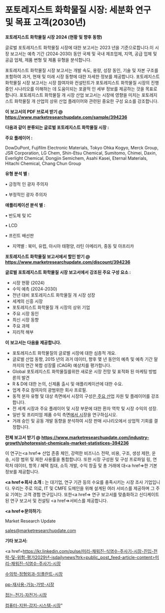 # 포토레지스트 화학물질 시장: 세분화 연구 및 목표 고객(2030년)

<strong>포토레지스트 화학물질 시장 2024 (현황 및 향후 동향)</strong>

글로벌 포토레지스트 화학물질 시장에 대한 보고서는 2023 년을 기준으로합니다.이 시장 보고서는 예측 기간 (2024-2030) 동안 국제 및 국내 제조업체, 지역, 공급 업체 및 공급 업체, 제품 변형 및 제품 유형을 분석합니다.

포토레지스트 화학물질 시장 보고서는 개발 속도, 용량, 성장 동인, 기술 및 자본 구조를 포함하여 과거, 현재 및 미래 시장 동향에 대한 자세한 정보를 제공합니다. 포토레지스트 화학물질 시장 보고서는 시장 참여자와 컨설턴트가 포토레지스트 화학물질 시장의 진행중인 시나리오를 이해하는 데 도움이되는 포괄적 인 세부 정보를 제공하는 것을 목표로합니다. 포토레지스트 화학물질 개 시장 산업 보고서는 시장에 영향을 미치는 포토레지스트 화학물질 개 산업의 상위 산업 플레이어와 관련된 중요한 구성 요소를 강조합니다.



<strong>이 보고서의 PDF 브로셔 받기 @ <a href=https://www.marketresearchupdate.com/sample/394236>https://www.marketresearchupdate.com/sample/394236</a></strong>



<strong>다음과 같이 분류되는 글로벌 포토레지스트 화학물질 시장 :</strong>



<strong>주요 플레이어 :</strong>

DowDuPont, Fujifilm Electronic Materials, Tokyo Ohka Kogyo, Merck Group, JSR Corporation, LG Chem, Shin-Etsu Chemical, Sumitomo, Chimei, Daxin, Everlight Chemical, Dongjin Semichem, Asahi Kasei, Eternal Materials, Hitachi Chemical, Chang Chun Group



<strong>유형 분석 별 :</strong>

• 긍정적 인 광자 주의자

• 부정적인 광자 주의자



<strong>애플리케이션 분석 별 :</strong>

• 반도체 및 IC

• LCD

• 프린트 배선판

<ul>
  <li>지역별 : 북미, 유럽, 아시아 태평양, 라틴 아메리카, 중동 및 아프리카</li>
</ul>


<strong>포토레지스트 화학물질 보고서에서 할인 받기 @ <a href=https://www.marketresearchupdate.com/discount/394236>https://www.marketresearchupdate.com/discount/394236</a></strong>



<strong>글로벌 포토레지스트 화학물질 시장 보고서에서 강조된 주요 구성 요소 :</strong>
<ul>
  <li>시장 현황 (2024)</li>
  <li>수익 예측 (2024-2030)</li>
  <li>전년 대비 포토레지스트 화학물질 개 시장 성장</li>
  <li>세계의 신흥 시장</li>
  <li>포토레지스트 화학물질 개 시장의 상위 기업</li>
  <li>주요 시장 동인</li>
  <li>최신 시장 동향</li>
  <li>주요 과제</li>
  <li>지리적 해부</li>
</ul>


<strong>이 보고서는 다음을 제공합니다.</strong>
<ul>
  <li>포토레지스트 화학물질의 글로벌 시장에 대한 심층적 개요.</li>
  <li>글로벌 산업 동향, 2015 년의 과거 데이터, 향후 몇 년 동안의 예측 및 예측 기간 말까지의 연간 복합 성장률 (CAGR) 예상치를 평가합니다.</li>
  <li>Global 포토레지스트 화학물질를위한 새로운 시장 전망 및 표적화 된 마케팅 방법론의 발견</li>
  <li>R &amp; D에 대한 논의, 신제품 출시 및 애플리케이션에 대한 수요.</li>
  <li>업계 주요 참여자의 광범위한 회사 프로필.</li>
  <li>동적 분자 유형 및 대상 측면에서 시장의 구성은<a href=> 주요 산</a>업 자원 및 플레이어를 강조합니다.</li>
  <li>전 세계 시장과 주요 플레이어 및 시장 부문에 대한 환자 역학 및 시장 수익의 성장.</li>
  <li>일반 및 프리미엄 제품 수익 측면<a href=>에서 시</a>장을 연구하십시오.</li>
  <li>거래 승인 및 공동 개발 동향을 분석하여 시장 판매 시나리오에서 상업적 기회를 결정합니다.</li>
</ul>



<strong>전체 보고서 받기 @ <a href=https://www.marketresearchupdate.com/industry-growth/photoresist-chemicals-market-statistices-394236>https://www.marketresearchupdate.com/industry-growth/photoresist-chemicals-market-statistices-394236</a></strong>

이 연구는<a href=> 산업 존중</a> 체인, 강력한 비즈니스 전략, 비용, 구조, 생성 제한, 운송, 시장 범위 및 제한 사용률을 통합합니다. 또한 시장 구성원 및 구성 프로파일 링, 연락처 데이터, 항목 / 혜택 침대, 소득 개발, 수익 창출 및 총 거래에 대<a href=>한 기본 </a>정보를 제공합니다.



<strong><a href=>회사 소</a>개 :</strong>
는 대기업, 연구 기관 등의 수요를 충족시키는 시장 조사 기업입니다. 우리는 주로 의료, IT 및 CMFE 도메인을 위해 설계된 여러 서비스를 제공하며 그 주요 기여는 고객 경험 연구입니다. 또한<a href=> 연구 보</a>고서를 맞춤화하고 신디케이트 된 연구 보고서 및 컨설팅 <a href=>서비스</a>를 제공합니다.



<strong><a href=>문의하기:</a></strong>

Market Research Update

sales@marketresearchupdate.com



<strong>기타 보고서:</strong>

<a href=https://kr.linkedin.com/pulse/미리-채워진-식염수-주사기-시장-진입-전략-및-위험-평가2029년-isdailynews?trk=public_post_feed-article-content>미리-채워진-식염수-주사기-시장</a>

<a href=https://www.linkedin.com/pulse/수의학-정형외과-임플란트-시장-진입-전략-및-위험-평가2029년/>수의학-정형외과-임플란트-시장</a>

<a href=https://www.linkedin.com/pulse/pp-재사용-가능-가방-시장-경쟁-분석-및-성장-잠재력-2029-isdailynews-bmtkc/>pp-재사용-가능-가방-시장</a>

<a href=https://www.linkedin.com/pulse/접는-전기-자전거-시장-진입-전략-및-위험-평가2029년-analytics-alchemy-360-analysis-ng0hf/>접는-전기-자전거-시장</a>

<a href=https://www.linkedin.com/pulse/컴퓨터-지원-감지-시스템-시장-진입-전략-및-위험-평가2030년-lteec/>컴퓨터-지원-감지-시스템-시장</a>"
